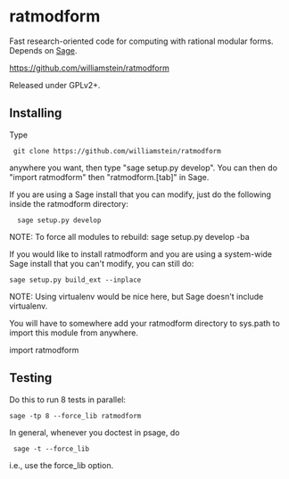 ratmodform
==========

Fast research-oriented code for computing with rational modular
forms. Depends on [Sage](http://sagemath.org).

   https://github.com/williamstein/ratmodform

Released under GPLv2+.

Installing
----------

  Type

     git clone https://github.com/williamstein/ratmodform

  anywhere you want, then type "sage setup.py develop".  You can then
  do "import ratmodform" then "ratmodform.[tab]" in Sage.


  If you are using a Sage install that you can modify, just do the
  following inside the ratmodform directory:

      sage setup.py develop

  NOTE:  To force all modules to rebuild: sage setup.py develop -ba

  If you would like to install ratmodform and you are using a
  system-wide Sage install that you can't modify, you can still do:

    sage setup.py build_ext --inplace

  NOTE: Using virtualenv would be nice here, but Sage doesn't include
  virtualenv.

  You will have to somewhere add your ratmodform directory to sys.path
  to import this module from anywhere.

  import ratmodform

Testing
-------

  Do this to run 8 tests in parallel:

    sage -tp 8 --force_lib ratmodform

  In general, whenever you doctest in psage, do

     sage -t --force_lib

  i.e., use the force_lib option.

